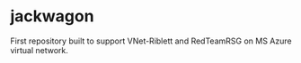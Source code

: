 # jackwagon
First repository built to support VNet-Riblett and RedTeamRSG on MS Azure virtual network.
